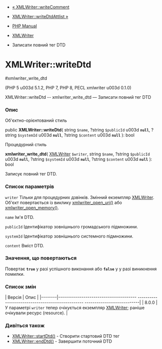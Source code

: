 - [« XMLWriter::writeComment](xmlwriter.writecomment.md)
- [XMLWriter::writeDtdAttlist »](xmlwriter.writedtdattlist.md)

- [PHP Manual](index.md)
- [XMLWriter](class.xmlwriter.md)
- Записати повний тег DTD

# XMLWriter::writeDtd

#xmlwriter_write_dtd

(PHP 5 u003d 5.1.2, PHP 7, PHP 8, PECL xmlwriter u003d 0.1.0)

XMLWriter::writeDtd -- xmlwriter_write_dtd — Записати повний тег DTD

### Опис

Об'єктно-орієнтований стиль

public **XMLWriter::writeDtd**(
string `$name`,
?string `$publicId` u003d **`null`**,
?string `$systemId` u003d **`null`**,
?string `$content` u003d **`null`**
): bool

Процедурний стиль

**xmlwriter_write_dtd**(
[XMLWriter](class.xmlwriter.md) `$writer`,
string `$name`,
?string `$publicId` u003d **`null`**,
?string `$systemId` u003d **`null`**,
?string `$content` u003d **`null`**
): bool

Записує повний тег DTD.

### Список параметрів

`writer`
Тільки для процедурних дзвінків. Змінний екземпляр
[XMLWriter](class.xmlwriter.md). Об'єкт повертається із виклику
[xmlwriter_open_uri()](xmlwriter.openuri.md) або
[xmlwriter_open_memory()](xmlwriter.openmemory.md).

`name`
Ім'я DTD.

`publicId`
Ідентифікатор зовнішнього громадського підмножини.

`systemId`
Ідентифікатор зовнішнього системного підмножини.

`content`
Вміст DTD.

### Значення, що повертаються

Повертає **`true`** у разі успішного виконання або **`false`** у
у разі виникнення помилки.

### Список змін

| Версія | Опис |
|--------|---------------------------------------- -------------------------------------------------- ----------------------------|
| 8.0.0 | У параметрі `writer` тепер очікується екземпляр [XMLWriter](class.xmlwriter.md); раніше очікували ресурс (resource). |

### Дивіться також

- [XMLWriter::startDtd()](xmlwriter.startdtd.md) - Створити стартовий
DTD тег
- [XMLWriter::endDtd()](xmlwriter.enddtd.md) - Завершити поточний DTD
